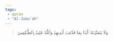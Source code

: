 ```yaml
---
tags: 
 - quran 
 - "Al-Jumu'ah"
---
```


> وَلَا يَتَمَنَّوۡنَهُۥٓ أَبَدَۢا بِمَا قَدَّمَتۡ أَيۡدِيهِمۡۚ وَٱللَّهُ عَلِيمُۢ بِٱلظَّـٰلِمِينَ
